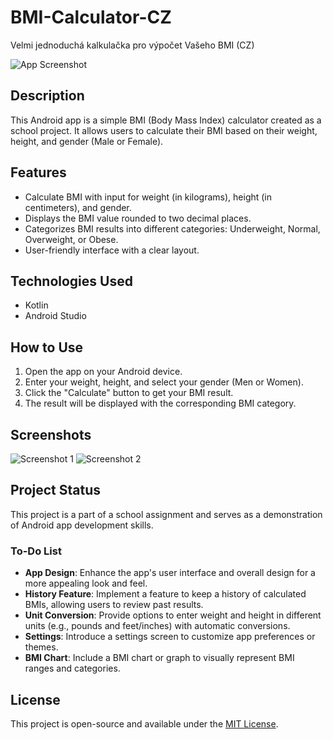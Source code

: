 # BMI-Calculator-CZ
Velmi jednoduchá kalkulačka pro výpočet Vašeho BMI (CZ)

![App Screenshot](screenshot.png)

## Description

This Android app is a simple BMI (Body Mass Index) calculator created as a school project. It allows users to calculate their BMI based on their weight, height, and gender (Male or Female).

## Features

- Calculate BMI with input for weight (in kilograms), height (in centimeters), and gender.
- Displays the BMI value rounded to two decimal places.
- Categorizes BMI results into different categories: Underweight, Normal, Overweight, or Obese.
- User-friendly interface with a clear layout.

## Technologies Used

- Kotlin
- Android Studio

## How to Use

1. Open the app on your Android device.
2. Enter your weight, height, and select your gender (Men or Women).
3. Click the "Calculate" button to get your BMI result.
4. The result will be displayed with the corresponding BMI category.

## Screenshots

![Screenshot 1](screenshot1.png)
![Screenshot 2](screenshot2.png)

## Project Status

This project is a part of a school assignment and serves as a demonstration of Android app development skills.

### To-Do List

- **App Design**: Enhance the app's user interface and overall design for a more appealing look and feel.
- **History Feature**: Implement a feature to keep a history of calculated BMIs, allowing users to review past results.
- **Unit Conversion**: Provide options to enter weight and height in different units (e.g., pounds and feet/inches) with automatic conversions.
- **Settings**: Introduce a settings screen to customize app preferences or themes.
- **BMI Chart**: Include a BMI chart or graph to visually represent BMI ranges and categories.

## License

This project is open-source and available under the [MIT License](LICENSE).

